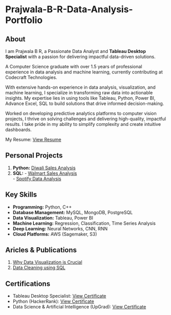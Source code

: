 # Prajwala-B-R-Data-Analysis-Portfolio
## About
I am Prajwala B R, a Passionate Data Analyst and **Tableau Desktop Specialist** with a passion for delivering impactful data-driven solutions. 

A Computer Science graduate with over 1.5 years of professional experience in data analysis and machine learning, currently contributing at Codecraft Technologies.

With extensive hands-on experience in data analysis, visualization, and machine learning, I specialize in transforming raw data into actionable insights. My expertise lies in using tools like Tableau, Python, Power BI, Advance Excel, SQL to build solutions that drive informed decision-making.

Worked on developing predictive analytics platforms to computer vision projects, I thrive on solving challenges and delivering high-quality, impactful results. I take pride in my ability to simplify complexity and create intuitive dashboards.

My Resume: [View Resume](https://drive.google.com/file/d/19mYjCbKg4WKtDMV7cg4bQWaJ-ggT-06T/view?usp=drive_link)

## Personal Projects
1. **Python:** [Diwali Sales Analysis](https://github.com/prajwalabr/Diwali-Sales-Analysis-Python)
2.  **SQL:** - [Walmart Sales Analysis](https://github.com/prajwalabr/Projects)  
            - [Spotify Data Analysis](https://github.com/prajwalabr/Spotify-Data) 

## Key Skills
- **Programming:** Python, C++
- **Database Management:** MySQL, MongoDB, PostgreSQL
- **Data Visualization:** Tableau, Power BI
- **Machine Learning:** Regression, Classification, Time Series Analysis
- **Deep Learning:** Neural Networks, CNN, RNN
- **Cloud Platforms:** AWS (Sagemaker, S3)

## Aricles & Publications
1. [Why Data Visualization is Crucial](https://medium.com/@prajwalabr/seeing-is-believing-why-data-visualization-is-crucial-9d9dbd10109b)
2. [Data Cleaning using SQL](https://medium.com/@prajwalabr/data-cleaning-using-sql-5b8b157d5e3b)

## Certifications
- Tableau Desktop Specialist: [View Certificate](https://www.credly.com/badges/00523bc4-iia119-4d5b-ace4-cea5bce72496)
- Python (HackerRank): [View Certificate](https://www.hackerrank.com/certificates/7b3e252b0940ii)
- Data Science & Artificial Intelligence (UpGrad): [View Certificate](https://certificate.givemycertificate.com/c/415e99e3-e924-4422-8bcf-f6fd38a06aa5)


